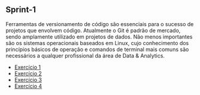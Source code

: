 ## Sprint-1
Ferramentas de versionamento de código são essenciais para o sucesso de projetos que envolvem código. Atualmente o Git é padrão de mercado, sendo amplamente utilizado em projetos de dados. Não menos importantes são os sistemas operacionais baseados em Linux, cujo conhecimento dos princípios básicos de operação e comandos de terminal mais comuns são necessários a qualquer profissional da área de Data & Analytics.

- [Exercício 1](https://github.com/VictorHCassiano/Trilha-data-analytics/blob/main/Sprint-1/exercicios/ex1.md)
- [Exercício 2](https://github.com/VictorHCassiano/Trilha-data-analytics/blob/main/Sprint-1/exercicios/ex2.md)
- [Exercício 3](https://github.com/VictorHCassiano/Trilha-data-analytics/blob/main/Sprint-1/exercicios/ex3.md)
- [Exercício 4](https://github.com/VictorHCassiano/Trilha-data-analytics/blob/main/Sprint-1/exercicios/ex4.md)